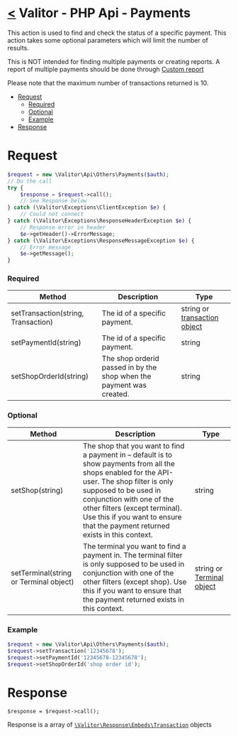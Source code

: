 [<](../index.md) Valitor - PHP Api - Payments
==========================================

This action is used to find and check the status of a specific payment. This action takes some optional parameters which will limit the number of results.

This is NOT intended for finding multiple payments or creating reports. A report of multiple payments should be done through [Custom report](custom_report.md)

Please note that the maximum number of transactions returned is 10.

- [Request](#request)
    + [Required](#required)
    + [Optional](#optional)
    + [Example](#example)
- [Response](#response)

# Request

```php
$request = new \Valitor\Api\Others\Payments($auth);
// Do the call
try {
    $response = $request->call();
    // See Response below
} catch (\Valitor\Exceptions\ClientException $e) {
    // Could not connect
} catch (\Valitor\Exceptions\ResponseHeaderException $e) {
    // Response error in header
    $e->getHeader()->ErrorMessage;
} catch (\Valitor\Exceptions\ResponseMessageException $e) {
    // Error message
    $e->getMessage();
}
```

### Required

| Method  | Description | Type |
|---|---|---|
| setTransaction(string, Transaction) | The id of a specific payment. | string or [transaction object](../types/transaction.md)
| setPaymentId(string) | The id of a specific payment. | string
| setShopOrderId(string) | The shop orderid passed in by the shop when the payment was created. | string

### Optional

| Method  | Description | Type |
|---|---|---|
| setShop(string) | The shop that you want to find a payment in – default is to show payments from all the shops enabled for the API-user. The shop filter is only supposed to be used in conjunction with one of the other filters (except terminal). Use this if you want to ensure that the payment returned exists in this context. | string
| setTerminal(string or Terminal object) | The terminal you want to find a payment in. The terminal filter is only supposed to be used in conjunction with one of the other filters (except shop). Use this if you want to ensure that the payment returned exists in this context. | string or [Terminal object](../types/terminal.md)

### Example

```php
$request = new \Valitor\Api\Others\Payments($auth);
$request->setTransaction('12345678');
$request->setPaymentId('12345678-12345678');
$request->setShopOrderId('shop order id');
```

# Response

```
$response = $request->call();
```

Response is a array of [`\Valitor\Response\Embeds\Transaction`](../types/transaction.md) objects
